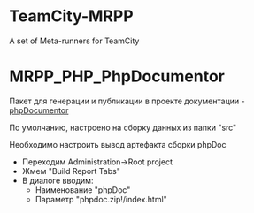 TeamCity-MRPP
=============

A set of Meta-runners for TeamCity

# MRPP_PHP_PhpDocumentor

Пакет для генерации и публикации в проекте документации - [phpDocumentor](http://www.phpdoc.org/)

По умолчанию, настроено на сборку данных из папки "src"

Необходимо настроить вывод артефакта сборки phpDoc

* Переходим Administration->Root project
* Жмем "Build Report Tabs"
* В диалоге вводим: 
	* Наименование "phpDoc"
	* Параметр "phpdoc.zip!/index.html"
